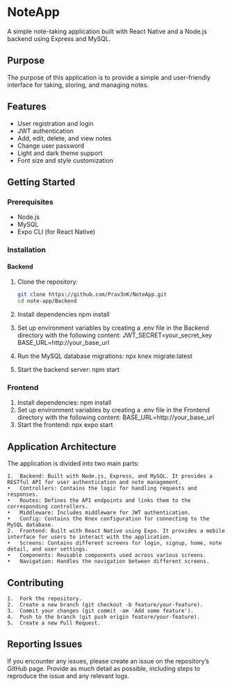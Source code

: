 # NoteApp

A simple note-taking application built with React Native and a Node.js backend using Express and MySQL.

## Purpose
The purpose of this application is to provide a simple and user-friendly interface for taking, storing, and managing notes.

## Features
- User registration and login
- JWT authentication
- Add, edit, delete, and view notes
- Change user password
- Light and dark theme support
- Font size and style customization

## Getting Started

### Prerequisites
- Node.js
- MySQL
- Expo CLI (for React Native)

### Installation

#### Backend
1. Clone the repository:
   ```sh
   git clone https://github.com/Prav3nK/NoteApp.git
   cd note-app/Backend
   
2. Install dependencies
   npm install
3. Set up environment variables by creating a .env file in the Backend directory with the following content:
   JWT_SECRET=your_secret_key
   BASE_URL=http://your_base_url

4. Run the MySQL database migrations:
   npx knex migrate:latest
5. Start the backend server:
   npm start
### Frontend
1. Install dependencies:
   npm install
2. Set up environment variables by creating a .env file in the Frontend directory with the following content:
   BASE_URL=http://your_base_url
3. Start the frontend:
   npx expo start

## Application Architecture

The application is divided into two main parts:

	1.	Backend: Built with Node.js, Express, and MySQL. It provides a RESTful API for user authentication and note management.
	•	Controllers: Contains the logic for handling requests and responses.
	•	Routes: Defines the API endpoints and links them to the corresponding controllers.
	•	Middleware: Includes middleware for JWT authentication.
	•	Config: Contains the Knex configuration for connecting to the MySQL database.
	2.	Frontend: Built with React Native using Expo. It provides a mobile interface for users to interact with the application.
	•	Screens: Contains different screens for login, signup, home, note detail, and user settings.
	•	Components: Reusable components used across various screens.
	•	Navigation: Handles the navigation between different screens.

## Contributing

	1.	Fork the repository.
	2.	Create a new branch (git checkout -b feature/your-feature).
	3.	Commit your changes (git commit -am 'Add some feature').
	4.	Push to the branch (git push origin feature/your-feature).
	5.	Create a new Pull Request.

## Reporting Issues

If you encounter any issues, please create an issue on the repository’s GitHub page. Provide as much detail as possible, including steps to reproduce the issue and any relevant logs.

